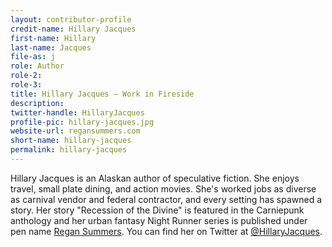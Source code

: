 ```yaml
---
layout: contributor-profile
credit-name: Hillary Jacques
first-name: Hillary
last-name: Jacques
file-as: j
role: Author
role-2:
role-3:
title: Hillary Jacques — Work in Fireside
description:
twitter-handle: HillaryJacques
profile-pic: hillary-jacques.jpg
website-url: regansummers.com
short-name: hillary-jacques
permalink: hillary-jacques
---
```

Hillary Jacques is an Alaskan author of speculative fiction. She enjoys travel, small plate dining, and action movies. She's worked jobs as diverse as carnival vendor and federal contractor, and every setting has spawned a story. Her story "Recession of the Divine" is featured in the Carniepunk anthology and her urban fantasy Night Runner series is published under pen name [Regan Summers](http://regansummers.com/). You can find her on Twitter at [@HillaryJacques](https://twitter.com/HillaryJacques).
